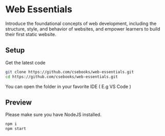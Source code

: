 # Web Essentials

Introduce the foundational concepts of web development, including the structure, style, and behavior of websites, and empower learners to build their first static website.

## Setup

Get the latest code

```sh
git clone https://github.com/csebooks/web-essentials.git
cd https://github.com/csebooks/web-essentials.git
```

You can open the folder in your favorite IDE ( E.g VS Code )

## Preview

Please make sure you have NodeJS installed.

```sh
npm i
npm start
```
